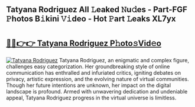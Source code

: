 ## Tatyana Rodriguez All 𝙻eaked 𝙽u𝚍es - Part-FGF 𝙿hotos B𝚒kini 𝚅𝚒deo - Hot 𝙿art 𝙻eaks XL7yx

# <h2><a href="http://ld268f.urlbe.top/?page=Tatyana+Rodriguez">🔗🔗👉👉 Tatyana Rodriguez P𝚑oto𝚜Vid𝚎o</a></h2>

[![Tatyana Rodriguez](https://i.imgur.com/eBuTRDB.gif)](http://ld268f.urlbe.top/?page=Tatyana+Rodriguez)
Tatyana Rodriguez, an enigmatic and complex figure, challenges easy categorization. Her groundbreaking style of online communication has enthralled and infuriated critics, igniting debates on privacy, artistic expression, and the evolving nature of virtual communities. Though her future intentions are unknown, her impact on the digital landscape is profound. Armed with unwavering dedication and undeniable appeal, Tatyana Rodriguez progress in the virtual universe is limitless.
